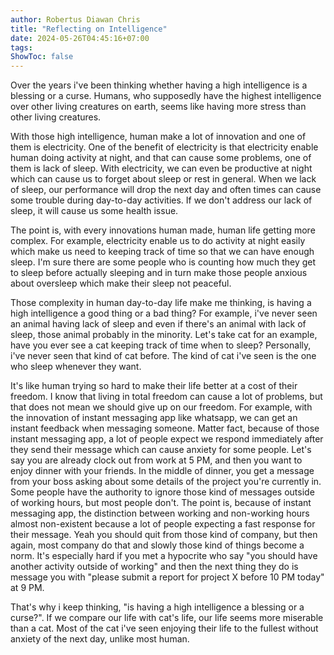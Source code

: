 ```yaml
---
author: Robertus Diawan Chris
title: "Reflecting on Intelligence"
date: 2024-05-26T04:45:16+07:00
tags:
ShowToc: false
---
```


Over the years i've been thinking whether having a high intelligence is a
blessing or a curse. Humans, who supposedly have the highest intelligence over
other living creatures on earth, seems like having more stress than other
living creatures.

With those high intelligence, human make a lot of innovation and one of them
is electricity. One of the benefit of electricity is that electricity enable
human doing activity at night, and that can cause some problems, one of them
is lack of sleep. With electricity, we can even be productive at night which
can cause us to forget about sleep or rest in general. When we lack of sleep,
our performance will drop the next day and often times can cause some trouble
during day-to-day activities. If we don't address our lack of sleep, it will
cause us some health issue.

The point is, with every innovations human made, human life getting more
complex. For example, electricity enable us to do activity at night easily
which make us need to keeping track of time so that we can have enough sleep.
I'm sure there are some people who is counting how much they get to sleep
before actually sleeping and in turn make those people anxious about oversleep
which make their sleep not peaceful.

Those complexity in human day-to-day life make me thinking, is having a high
intelligence a good thing or a bad thing? For example, i've never seen an
animal having lack of sleep and even if there's an animal with lack of sleep,
those animal probably in the minority. Let's take cat for an example, have you
ever see a cat keeping track of time when to sleep? Personally, i've never
seen that kind of cat before. The kind of cat i've seen is the one who sleep
whenever they want.

It's like human trying so hard to make their life better at a cost of their
freedom. I know that living in total freedom can cause a lot of problems, but
that does not mean we should give up on our freedom. For example, with the
innovation of instant messaging app like whatsapp, we can get an instant
feedback when messaging someone. Matter fact, because of those instant
messaging app, a lot of people expect we respond immediately after they send
their message which can cause anxiety for some people. Let's say you are
already clock out from work at 5 PM, and then you want to enjoy dinner with
your friends. In the middle of dinner, you get a message from your boss asking
about some details of the project you're currently in. Some people have the
authority to ignore those kind of messages outside of working hours, but most
people don't. The point is, because of instant messaging app, the distinction
between working and non-working hours almost non-existent because a lot of
people expecting a fast response for their message. Yeah you should quit from
those kind of company, but then again, most company do that and slowly those
kind of things become a norm. It's especially hard if you met a hypocrite who
say "you should have another activity outside of working" and then the next
thing they do is message you with "please submit a report for project X before
10 PM today" at 9 PM.

That's why i keep thinking, "is having a high intelligence a blessing or a
curse?". If we compare our life with cat's life, our life seems more miserable
than a cat. Most of the cat i've seen enjoying their life to the fullest
without anxiety of the next day, unlike most human.

